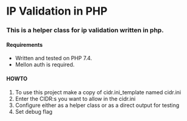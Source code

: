 # IP Validation in PHP

### This is a helper class for ip validation written in php. 

#### Requirements 
* Written and tested on PHP 7.4. 
* Mellon auth is required.

#### HOWTO 
1. To use this project make a copy of cidr.ini_template named cidr.ini
2. Enter the CIDR:s you want to allow in the cidr.ini 
3. Configure either as a helper class or as a direct output for testing
4. Set debug flag


